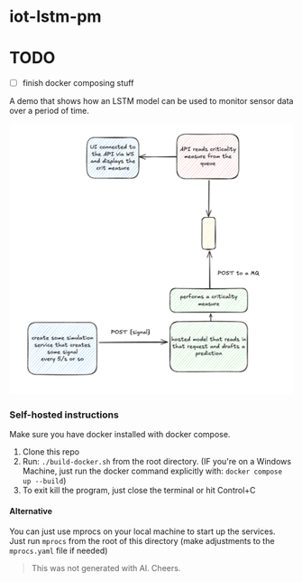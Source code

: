 # iot-lstm-pm

# TODO 
- [ ] finish docker composing stuff 

A demo that shows how an LSTM model can be used to monitor sensor data over a period of time.

![system overview](./assets/image_1.png)

### Self-hosted instructions

Make sure you have docker installed with docker compose.

1. Clone this repo
2. Run: `./build-docker.sh` from the root directory. (IF you're on a Windows Machine, just run the docker command explicitly with: `docker compose up --build`)
3. To exit kill the program, just close the terminal or hit Control+C

#### Alternative

You can just use mprocs on your local machine to start up the services. Just run `mprocs` from the root of this directory (make adjustments to the `mprocs.yaml` file if needed)

> This was not generated with AI. Cheers.
